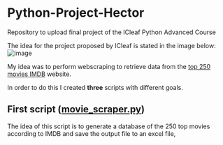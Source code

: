 # Python-Project-Hector
Repository to upload final project of the ICleaf Python Advanced Course

The idea for the project proposed by ICleaf is stated in the image below:
![image](https://github.com/h2frank/Python-Project-Hector/assets/106637190/6a4e28ed-2d2a-415b-9f5f-4c9caf6a61a0)

My idea was to perform webscraping to retrieve data from the [top 250 movies IMDB](https://m.imdb.com/chart/top/?ref_=nv_mv_250) website.

In order to do this I created **three** scripts with different goals.

## First script ([movie_scraper.py](https://github.com/h2frank/Python-Project-Hector/blob/main/movie_selector.py))

The idea of this script is to generate a database of the 250 top movies according to IMDB and save the output file to an excel file,
